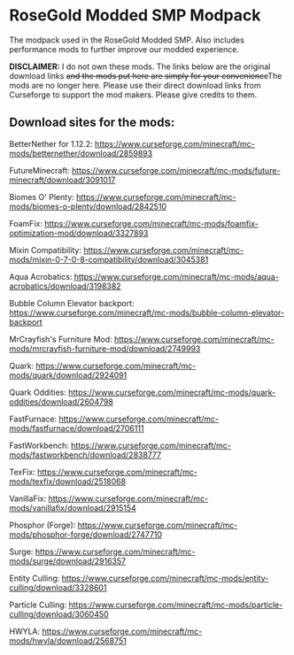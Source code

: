 # RoseGold Modded SMP Modpack
The modpack used in the RoseGold Modded SMP. Also includes performance mods to further improve our modded experience.

**DISCLAIMER:**
I do not own these mods. The links below are the original download links ~~and the mods put here are simply for your convenience~~The mods are no longer here. Please use their direct download links from Curseforge to support the mod makers. Please give credits to them.

**Download sites for the mods:**
-
BetterNether for 1.12.2: https://www.curseforge.com/minecraft/mc-mods/betternether/download/2859893

FutureMinecraft: https://www.curseforge.com/minecraft/mc-mods/future-minecraft/download/3091017

Biomes O' Plenty: https://www.curseforge.com/minecraft/mc-mods/biomes-o-plenty/download/2842510

FoamFix: https://www.curseforge.com/minecraft/mc-mods/foamfix-optimization-mod/download/3327893

Mixin Compatibility: https://www.curseforge.com/minecraft/mc-mods/mixin-0-7-0-8-compatibility/download/3045381

Aqua Acrobatics: https://www.curseforge.com/minecraft/mc-mods/aqua-acrobatics/download/3198382

Bubble Column Elevator backport: https://www.curseforge.com/minecraft/mc-mods/bubble-column-elevator-backport

MrCrayfish's Furniture Mod: https://www.curseforge.com/minecraft/mc-mods/mrcrayfish-furniture-mod/download/2749993

Quark: https://www.curseforge.com/minecraft/mc-mods/quark/download/2924091

Quark Oddities: https://www.curseforge.com/minecraft/mc-mods/quark-oddities/download/2604798

FastFurnace: https://www.curseforge.com/minecraft/mc-mods/fastfurnace/download/2706111

FastWorkbench: https://www.curseforge.com/minecraft/mc-mods/fastworkbench/download/2838777

TexFix: https://www.curseforge.com/minecraft/mc-mods/texfix/download/2518068

VanillaFix: https://www.curseforge.com/minecraft/mc-mods/vanillafix/download/2915154

Phosphor (Forge): https://www.curseforge.com/minecraft/mc-mods/phosphor-forge/download/2747710

Surge: https://www.curseforge.com/minecraft/mc-mods/surge/download/2916357

Entity Culling: https://www.curseforge.com/minecraft/mc-mods/entity-culling/download/3328601

Particle Culling: https://www.curseforge.com/minecraft/mc-mods/particle-culling/download/3060450

HWYLA: https://www.curseforge.com/minecraft/mc-mods/hwyla/download/2568751
